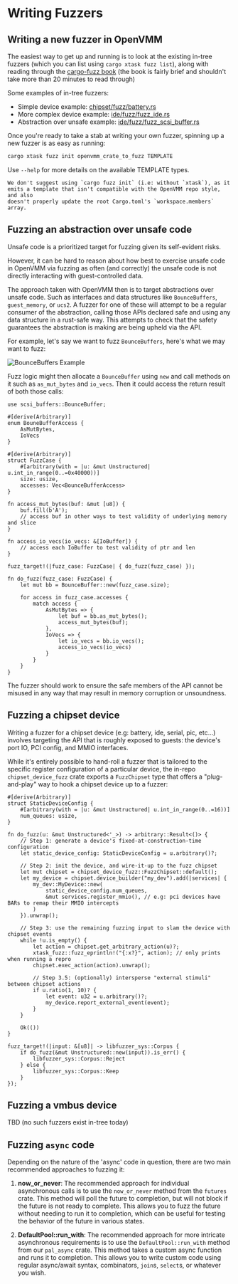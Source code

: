 # Writing Fuzzers

## Writing a new fuzzer in OpenVMM

The easiest way to get up and running is to look at the existing in-tree fuzzers
(which you can list using `cargo xtask fuzz list`), along with reading through
the [cargo-fuzz book](https://rust-fuzz.github.io/book/cargo-fuzz.html) (the
book is fairly brief and shouldn't take more than 20 minutes to read through)

Some examples of in-tree fuzzers:

* Simple device example: [chipset/fuzz/battery.rs][fuzz_battery_url]
* More complex device example: [ide/fuzz/fuzz_ide.rs][fuzz_ide_url]
* Abstraction over unsafe example: [ide/fuzz/fuzz_scsi_buffer.rs][fuzz_scsi_buffer_url]

[fuzz_battery_url]: https://github.com/microsoft/openvmm/blob/main/vm/devices/chipset/fuzz/fuzz_battery.rs
[fuzz_ide_url]: https://github.com/microsoft/openvmm/blob/main/vm/devices/storage/ide/fuzz/fuzz_ide.rs
[fuzz_scsi_buffer_url]: https://github.com/microsoft/openvmm/blob/main/vm/devices/storage/scsi_buffers/fuzz/fuzz_scsi_buffers.rs

Once you're ready to take a stab at writing your own fuzzer, spinning up a new
fuzzer is as easy as running:

```bash
cargo xtask fuzz init openvmm_crate_to_fuzz TEMPLATE
```

Use `--help` for more details on the available TEMPLATE types.

```admonish caution
We don't suggest using `cargo fuzz init` (i.e: without `xtask`), as it
emits a template that isn't compatible with the OpenVMM repo style, and also
doesn't properly update the root Cargo.toml's `workspace.members` array.
```

## Fuzzing an abstraction over unsafe code

Unsafe code is a prioritized target for fuzzing given its self-evident risks.

However, it can be hard to reason about how best to exercise unsafe code in OpenVMM
via fuzzing as often (and correctly) the unsafe code is not directly interacting
with guest-controlled data.

The approach taken with OpenVMM then is to target abstractions over unsafe code.
Such as interfaces and data structures like `BounceBuffers`, `guest_memory`, or
`ucs2`. A fuzzer for one of these will attempt to be a regular consumer of the
abstraction, calling those APIs declared safe and using any data structure in a
rust-safe way. This attempts to check that the safety guarantees the abstraction
is making are being upheld via the API.

For example, let's say we want to fuzz `BounceBuffers`, here's what we may
want to fuzz:

![BounceBuffers Example](./_images//fuzz_abstraction_example.png "Overview of the safe API exposed by BounceBuffers")

Fuzz logic might then allocate a `BounceBuffer` using `new` and call methods on
it such as `as_mut_bytes` and `io_vecs`. Then it could access the return result
of both those calls:

```rust,ignore
use scsi_buffers::BounceBuffer;

#[derive(Arbitrary)]
enum BouneBufferAccess {
    AsMutBytes,
    IoVecs
}

#[derive(Arbitrary)]
struct FuzzCase {
    #[arbitrary(with = |u: &mut Unstructured| u.int_in_range(0..=0x40000))]
    size: usize,
    accesses: Vec<BounceBufferAccess>
}

fn access_mut_bytes(buf: &mut [u8]) {
    buf.fill(b'A');
    // access buf in other ways to test validity of underlying memory and slice
}

fn access_io_vecs(io_vecs: &[IoBuffer]) {
    // access each IoBuffer to test validity of ptr and len
}

fuzz_target!(|fuzz_case: FuzzCase| { do_fuzz(fuzz_case) });

fn do_fuzz(fuzz_case: FuzzCase) {
    let mut bb = BounceBuffer::new(fuzz_case.size);

    for access in fuzz_case.accesses {
        match access {
            AsMutBytes => {
                let buf = bb.as_mut_bytes();
                access_mut_bytes(buf);
            },
            IoVecs => {
                let io_vecs = bb.io_vecs();
                access_io_vecs(io_vecs)
            }
        }
    }
}
```

The fuzzer should work to ensure the safe members of the API cannot be misused
in any way that may result in memory corruption or unsoundness.

## Fuzzing a chipset device

Writing a fuzzer for a chipset device (e.g: battery, ide, serial, pic,
etc...) involves targeting the API that is roughly exposed to guests: the
device's port IO, PCI config, and MMIO interfaces.

While it's entirely possible to hand-roll a fuzzer that is tailored to the
specific register configuration of a particular device, the in-repo
`chipset_device_fuzz` crate exports a `FuzzChipset` type that offers a
"plug-and-play" way to hook a chipset device up to a fuzzer:

```rust,ignore
#[derive(Arbitrary)]
struct StaticDeviceConfig {
    #[arbitrary(with = |u: &mut Unstructured| u.int_in_range(0..=16))]
    num_queues: usize,
}

fn do_fuzz(u: &mut Unstructured<'_>) -> arbitrary::Result<()> {
    // Step 1: generate a device's fixed-at-construction-time configuration
    let static_device_config: StaticDeviceConfig = u.arbitrary()?;

    // Step 2: init the device, and wire-it-up to the fuzz chipset
    let mut chipset = chipset_device_fuzz::FuzzChipset::default();
    let my_device = chipset.device_builder("my_dev").add(|services| {
        my_dev::MyDevice::new(
            static_device_config.num_queues,
            &mut services.register_mmio(), // e.g: pci devices have BARs to remap their MMIO intercepts
        )
    }).unwrap();

    // Step 3: use the remaining fuzzing input to slam the device with chipset events
    while !u.is_empty() {
        let action = chipset.get_arbitrary_action(u)?;
        xtask_fuzz::fuzz_eprintln!("{:x?}", action); // only prints when running a repro
        chipset.exec_action(action).unwrap();

        // Step 3.5: (optionally) intersperse "external stimuli" between chipset actions
        if u.ratio(1, 10)? {
            let event: u32 = u.arbitrary()?;
            my_device.report_external_event(event);
        }
    }

    Ok(())
}

fuzz_target!(|input: &[u8]| -> libfuzzer_sys::Corpus {
    if do_fuzz(&mut Unstructured::new(input)).is_err() {
        libfuzzer_sys::Corpus::Reject
    } else {
        libfuzzer_sys::Corpus::Keep
    }
});
```

## Fuzzing a vmbus device

TBD (no such fuzzers exist in-tree today)

## Fuzzing `async` code

Depending on the nature of the 'async' code in question, there are two main
recommended approaches to fuzzing it:

1. **now_or_never**: The recommended approach for individual asynchronous calls
    is to use the `now_or_never` method from the `futures` crate. This method
    will poll the future to completion, but will not block if the future is
    not ready to complete. This allows you to fuzz the future without needing
    to run it to completion, which can be useful for testing the behavior of
    the future in various states.

2. **DefaultPool::run_with**: The recommended approach for more intricate
    asynchronous requirements is to use the `DefaultPool::run_with` method from
    our `pal_async` crate. This method takes a custom async function and runs it
    to completion. This allows you to write custom code using regular async/await
    syntax, combinators, `join`s, `select`s, or whatever you wish.
